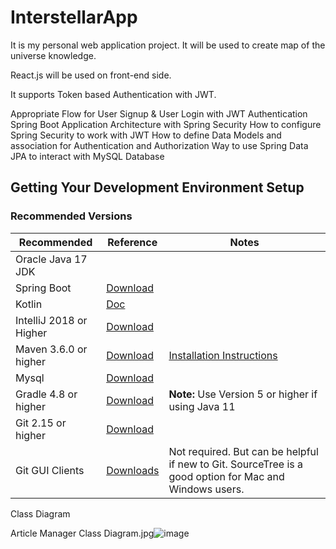 # InterstellarApp

It is my personal web application project. It will be used to create map of the universe knowledge. 

React.js will be used on front-end side. 

It supports Token based Authentication with JWT.

Appropriate Flow for User Signup & User Login with JWT Authentication
Spring Boot Application Architecture with Spring Security
How to configure Spring Security to work with JWT
How to define Data Models and association for Authentication and Authorization
Way to use Spring Data JPA to interact with MySQL Database


## Getting Your Development Environment Setup
### Recommended Versions
 | Recommended | Reference | Notes |
| ----------- | --------- | ----- |
| Oracle Java 17 JDK
| Spring Boot | [Download](https://spring.io/projects/spring-boot) |  |
| Kotlin    | [Doc](https://kotlinlang.org/docs/home.html) |  |
| IntelliJ 2018 or Higher | [Download](https://www.jetbrains.com/idea/download/) |  |
| Maven 3.6.0 or higher | [Download](https://maven.apache.org/download.cgi) | [Installation Instructions](https://maven.apache.org/install.html)|
| Mysql | [Download](https://dev.mysql.com/downloads/) |
| Gradle 4.8 or higher | [Download](https://gradle.org/install/) | **Note:** Use Version 5 or higher if using Java 11 |
| Git 2.15 or higher | [Download](https://git-scm.com/downloads) | | 
| Git GUI Clients | [Downloads](https://git-scm.com/downloads/guis) | Not required. But can be helpful if new to Git. SourceTree is a good option for Mac and Windows users. |

Class Diagram

Article Manager Class Diagram.jpg![image](https://user-images.githubusercontent.com/24397550/209565295-b6421ea2-84a0-4e51-be96-d3fcecba6005.png)




